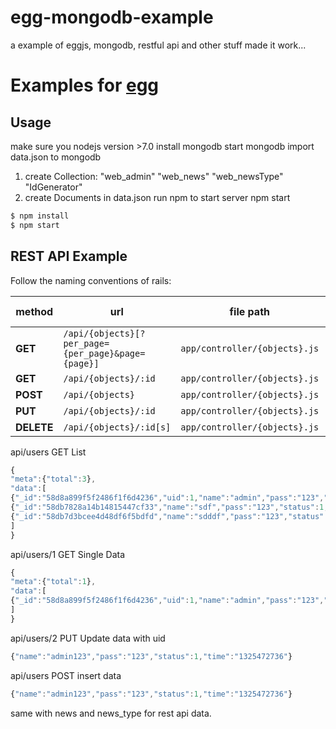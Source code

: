 # egg-mongodb-example
a example of eggjs, mongodb, restful api and other stuff made it work...

# Examples for [egg](https://github.com/eggjs/egg/)

## Usage

make sure you nodejs version >7.0
install mongodb
start mongodb
import data.json to mongodb
  1. create Collection: "web_admin" "web_news" "web_newsType" "IdGenerator"
  2. create Documents in data.json
run npm to start server
  npm start

```bash
$ npm install
$ npm start
```

## REST API Example

Follow the naming conventions of rails:

method     | url                                                    | file path               | controller name
---        | ---                                                    | ---                     | ---
**GET**    | `/api/{objects}[?per_page={per_page}&page={page}]` | `app/controller/{objects}.js` | **index()**
**GET**    | `/api/{objects}/:id`                               | `app/controller/{objects}.js` | **show()**
**POST**   | `/api/{objects}`                                   | `app/controller/{objects}.js` | **create()**
**PUT**    | `/api/{objects}/:id`                               | `app/controller/{objects}.js` | **update()**
**DELETE** | `/api/{objects}/:id[s]`                            | `app/controller/{objects}.js` | **destroy()**


api/users GET List

```javascript
{
"meta":{"total":3},
"data":[
{"_id":"58d8a899f5f2486f1f6d4236","uid":1,"name":"admin","pass":"123","status":1,"time":"1325472736"},
{"_id":"58db7828a14b14815447cf33","name":"sdf","pass":"123","status":1,"time":"1325472736","uid":3,"__v":0},
{"_id":"58db7d3bcee4d48df6f5bdfd","name":"sdddf","pass":"123","status":1,"time":"1325472736","uid":4,"__v":0}
]
}
```

api/users/1 GET Single Data

```javascript
{
"meta":{"total":1},
"data":[
{"_id":"58d8a899f5f2486f1f6d4236","uid":1,"name":"admin","pass":"123","status":1,"time":"1325472736"}
]
}
```

api/users/2 PUT Update data with uid

```javascript
{"name":"admin123","pass":"123","status":1,"time":"1325472736"}
```

api/users POST insert data

```javascript
{"name":"admin123","pass":"123","status":1,"time":"1325472736"}
```

same with news and news_type for rest api data.
